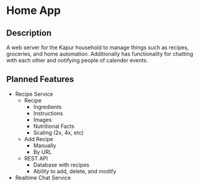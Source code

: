 # Home App

## Description

A web server for the Kapur household to manage things such as recipes, groceries, and home automation. Additionally has functionality for chatting with each other and notifying people of calender events.

## Planned Features

-   Recipe Service
    -   Recipe
        -   Ingredients
        -   Instructions
        -   Images
        -   Nutritional Facts
        -   Scaling (2x, 4x, etc)
    -   Add Recipe
        -   Manually
        -   By URL
    -   REST API
        -   Database with recipes
        -   Ability to add, delete, and modify
-   Realtime Chat Service
